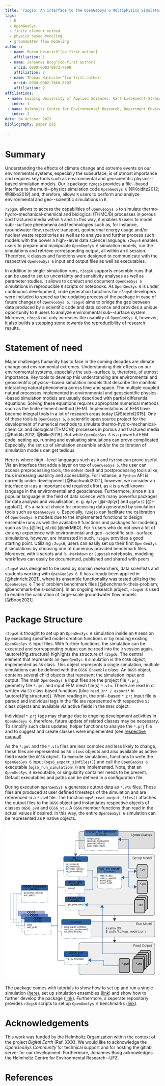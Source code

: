 ```yaml
---
title: 'r2ogs6: An interface to the OpenGeoSys 6 Multiphysics Simulator'
tags:
  - R
  - OpenGeoSys
  - finite element method
  - physics based modeling
  - groundwater flow modeling
authors:
  - name: Ruben Heinrich^[co-first author]
    affiliation: 1
  - name: Johannes Boog^[co-first author]
    orcid: 0000-0003-0872-7098
    affiliation: 2
  - name: Thomas Kalbacher^[co-first author]
    orcid: 0000-0002-7866-5702
    affiliation: 2
affiliations:
 - name: Leipzig University of Applied Sciences, Karl-Liebknecht-Strasse 132, 04277 Leipzig, Germany
   index: 1
 - name: Helmholtz Centre for Environmental Research, Department Environmental Informatics, Permoser Str. 15, 04318 Leipzig, Germany
   index: 2
date: 04 October 2021
bibliography: paper.bib

---
```


# Summary

<!--etwas Einleitung ist doch noetig. Ich weiss, ich hatte das vorher in den saechsten Abschnitt verschobe. Asche auf mein Haupt.-->
Understanding the effects of climate change and extreme events on our environmental systems, especially the subsurface, is of utmost importance and requires key tools such as environmental and geoscientific physics--based simulation models.
Our `R` package `r2ogs6` provides a file--based interface to the multi--physics simulation code `OpenGeoSys 6` [@Kolditz2012; @Bilke2019] and, therefore, allows `R` users to perform and analyze environmental and geo--scientific simulations in `R`. 
<!--`OpenGeoSys 6` itself is a scientific open source project for the development of numerical methods to simulate (coupled) thermo-hydro-mechanical-chemical and biological (THMC/B) processes in porous and fractured media [@ogs].-->
`r2ogs6` allows to access the capabilities of `OpenGeoSys 6` to simulate thermo-hydro-mechanical-chemical and biological (THMC/B) processes in porous and fractured media within `R` and.
In this way, it enables `R` users to model sub--surface phenomena and technologies such as, for instance, groundwater flow, reactive transport, geothermal energy usage and/or nuclear waste repositories as well as to analyze and further process such models with the power a high--level data science language.
`r2ogs6` enables users to prepare and manipulate `OpenGeoSys 6` simulation models, run the simulations and retrieve corresponding output, all within an `R` session.
Therefore, `R` classes and functions were designed to communicate with the respective `OpenGeoSys 6` input and output files as well as executables.
<!--Simulation parameters can be defined in `R` by either reading in existing input files or manually using dedicated class objects. 
After all parameters have been defined, simulations can be started from `R` without having to switch to the command line. 
Finally, the output files can be read in to analyse the model results.
Furthermore, `r2ogs6` can also generate `R` scripts from existing `OpenGeoSys 6` input files.-->
In addition to single-simulation runs, `r2ogs6` supports ensemble runs that can be used to set up uncertainty and sensitivity analyses as well as parameter studies. 
It allows to conduct and document `OpenGeoSys 6` simulations in reproducible `R` scripts or notebooks.
As `OpenGeoSys 6` is under continuous development, code generation functions for `r2ogs6` developers were included to speed up the updating process of the package in case of future changes of `OpenGeoSys 6`.
`r2ogs6` aims to bridge the gap between data produced by a scientific code and data science and provides a unique opportunity to `R` users to analyze environmental sub--surface system. 
Moreover, `r2ogs6` not only increases the usability of `OpenGeoSys 6`, however, it also builds a stepping stone towards the reproducibility of research results.



# Statement of need

Major challenges humanity has to face in the coming decades are climate change and environmental extremes. 
Understanding their effects on our environmental systems, especially the sub--surface is, therefore, of utmost importance.
Key tools to develop this understanding are environmental and geoscientific physics--based simulation models that describe the manifold interacting natural phenomena across time and space.
The multiple coupled natural processes implemented in environmental and geoscientific physics--based simulation models are usually described with partial differential equations.
Solving these equations requires appropriate numerical methods such as the finite element method (FEM).
Implementations of FEM have become integral tools in a lot of research areas today [@Steefel2015]. 
One of these tools is `OpenGeoSys 6`, a scientific open source project for the development of numerical methods to simulate thermo-hydro-mechanical-chemical and biological (THMC/B) processes in porous and fractured media [@Kolditz2012; @Bilke2019].
But while `OpenGeoSys 6` is a powerful FEM code, setting up, running and evaluating simulations can prove complicated.
Especially, the set up of simulation ensemble and/or the calibration of simulation models can get tedious.

Here is where high--level languages such as `R` and `Python` can prove useful.
Via an interface that adds a layer on top of `OpenGeoSys 6`, the user can access preprocessing tools, the solver itself and postprocessing tools alike, thus increasing usability and accessibility.
For instance, a `Python` API is currently under development [@Buchwald2021], however, we consider an interface to `R` as a important and required effort, as `R` is a well known language in the environmental and geosciences.
Furthermore, since `R` is a popular language in the field of data science with many powerful packages for data analysis and visualisation, e. g. `dplyr` [@r-dplyr] and `ggplot2` [@r-ggplot2], it's a natural choice for processing data generated by simulation tools such as `OpenGeoSys 6`.
Especially, `r2ogs6` can facilitate the calibration of `OpenGeoSys 6`  models due to the implemented functions to design ensemble runs as well the available `R` functions and packages for modeling such as  `lhs` [@lhs], `mlrBO` [@mlrMBO].
For `R` users who do not own a lot of (or any) experience with environmental and geo--scientific sub--surface simulations, however, are interested in such, `r2ogs6` provides a good starting point.
Utilizing `r2ogs6`, users can easily set up their first `OpenGeoSys 6` simulations by choosing one of numerous provided benchmark files.
Moreover, with `R` scripts and `R--Markdown` or `JupyteR` notebooks, modeling workflows can easily be documented, published and shared with peers. 

`r2ogs6` was designed to be used by domain researchers, data scientists and students working with `OpenGeoSys 6`. 
It has already been applied in [@heinrich:2021], where its ensemble functionality was tested utilizing the `OpenGeoSys 6` Theis' problem benchmark files [@benchmark-theis-problem; @benchmark-theis-solution]. 
In an ongoing research project, `r2ogs6` is used to enable the calibration of large-scale groundwater flow models [@Boog2021].


# Package Structure

`r2ogs6` is thought to set up an `OpenGeoSys 6` simulation inside an `R` session by executing specified model creation functions or by reading existing `OpenGeoSys 6` input files.
With further functions, the simulation can be executed and corresponding output can be read into the `R` session again.
\autoref{fig:structure} highlights the structure of `r2ogs6`.
The central element that represents an `OpenGeoSys 6` simulation is the `OGS6` object, implemented as `R6` class.
This object represents a single simulation, multiple simulations can be defined with the `OGS6_Ensemble` class.
An `OGS6` object, contains several child objects that represent the simulation input and output.
The main `OpenGeoSys 6` input files are the project file `*.prj`, geometry file `*.gml` and input FEM mesh file(s) `*.vtu`.
These are read in or written via `S3` class based functions (bloc `read_in* / export*` in  \autoref{fig:structure}).
When reading in, the xml--based `*.prj` input file is parsed and individual tags in the file are represented with respective `S3` class objects and available via active fields in the `OGS6` object.
<!--`S3` classes for the `*.prj` file tags were preferred over one entire `R6 class` for reasons of simplicity.-->
Individual `*.prj` tags may change due to ongoing development activities in `OpenGeoSys 6`, therefore, future update of related classes may be necessary.
To simplify such class updates, helper functions to analyse the `*.prj` file and to suggest and create classes were implemented (see [respective manual](https://gitlab.opengeosys.org/ogs/tools/r2ogs6/-/blob/master/vignettes/dev_workflow_vignette.Rmd)).  

As the `*.gml` and the `*.vtu` files are less complex and less likely to change, these files are represented as `R6 class` objects and also available as active field inside the `OGS6` object.
To execute simulations, functions to write the `OpenGeoSys 6` input (`ogs6_export_simfiles()`) and call the `OpenGeoSys 6` executable (`ogs6_run_simulation()`) are implemented.
Note, that an `OpenGeoSys 6` executable, or singularity container needs to be present.
Default executables and paths can be defined in a configuration file.

During execution `OpenGeoSys 6` generates output data as `*.vtu` files.
These files are produced at user defined timesteps of the simulation and are referenced in a `*.pvd` file.
The function `ogs6_read_output_files()` attaches the output files to the `OGS6` object and instantiates respective objects of classes `OGS6_pvd` and `OGS6_vtu`.
A `OGS6` member functions than read in the actual values if desired.
In this way, the entire `OpenGeoSys 6` simulation can be represented as `R` native objects.

![Schematic of the `r2ogs6` structure.\label{fig:structure}](r2ogs6_structure_schematic.png)

The package comes with tutorials to show how to set up and run a single simulation ([here](https://gitlab.opengeosys.org/ogs/tools/r2ogs6/-/blob/master/vignettes/user_workflow_vignette.Rmd)), set up simulation ensembles ([link](https://gitlab.opengeosys.org/ogs/tools/r2ogs6/-/blob/master/vignettes/ensemble_workflow_vignette.Rmd)) and show how to further develop the package ([link](https://gitlab.opengeosys.org/ogs/tools/r2ogs6/-/blob/master/vignettes/dev_workflow_vignette.Rmd)).
Furthermore, a seperate repositoriy provides `r2ogs6` scripts to set up `OpenGeoSys 6` benchmarks ([link](https://gitlab.opengeosys.org/ogs/tools/r2ogs6_benchmarks)).


# Acknowledgements

This work was funded by the Helmholtz Organization within the context of the project *Digital Earth* (Ref. XXX).
We would like to acknowledge the *OpenGeoSys Community* for technical support and for hosting the gitlab server for our development. 
Furthermore, Johannes Boog acknowledges the Helmholtz Centre for Environmental Research--UFZ.


# References